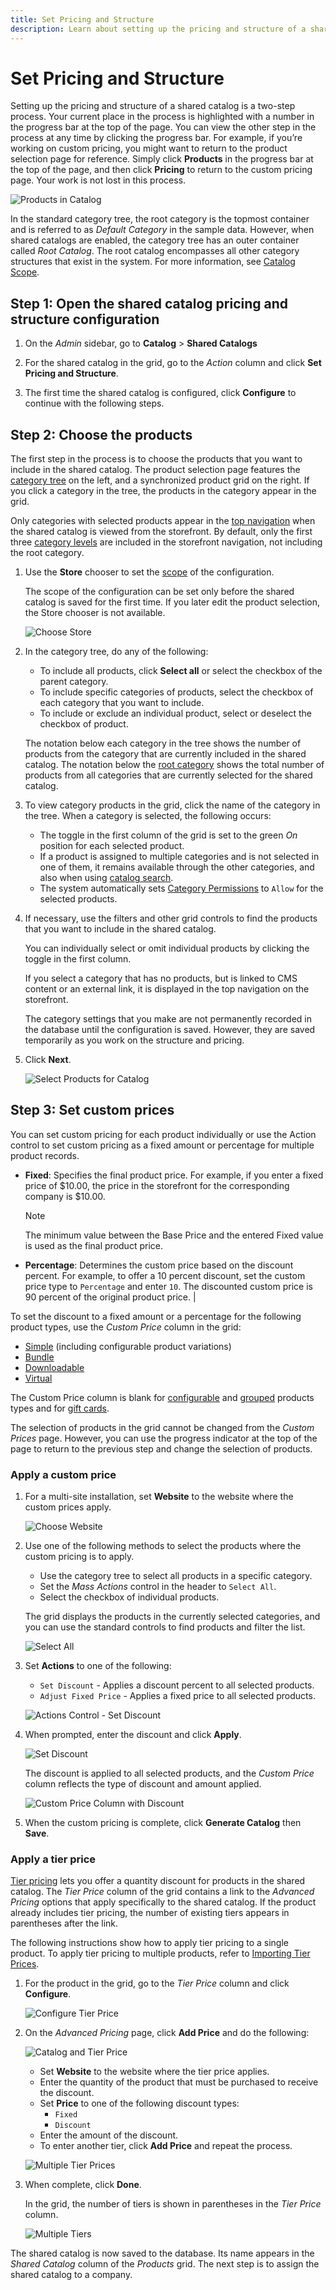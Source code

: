 ```yaml
---
title: Set Pricing and Structure
description: Learn about setting up the pricing and structure of a shared catalog.
---
```

# Set Pricing and Structure

Setting up the pricing and structure of a shared catalog is a two-step process. Your current place in the process is highlighted with a number in the progress bar at the top of the page. You can view the other step in the process at any time by clicking the progress bar. For example, if you’re working on custom pricing, you might want to return to the product selection page for reference. Simply click **Products** in the progress bar at the top of the page, and then click **Pricing** to return to the custom pricing page. Your work is not lost in this process.

![Products in Catalog](./assets/shared-catalog-products-workspace.png)<!-- zoom -->

In the standard category tree, the root category is the topmost container and is referred to as _Default Category_ in the sample data. However, when shared catalogs are enabled, the category tree has an outer container called _Root Catalog_. The root catalog encompasses all other category structures that exist in the system. For more information, see [Catalog Scope](https://docs.magento.com/user-guide/catalog/catalog-scope.html).

## Step 1: Open the shared catalog pricing and structure configuration

1. On the _Admin_ sidebar, go to **Catalog** > **Shared Catalogs**

1. For the shared catalog in the grid, go to the _Action_ column and click **Set Pricing and Structure**.

1. The first time the shared catalog is configured, click **Configure** to continue with the following steps.

## Step 2: Choose the products

The first step in the process is to choose the products that you want to include in the shared catalog. The product selection page features the [category tree](https://docs.magento.com/user-guide/catalog/category-create.html) on the left, and a synchronized product grid on the right. If you click a category in the tree, the products in the category appear in the grid.

Only categories with selected products appear in the [top navigation](https://docs.magento.com/user-guide/catalog/navigation-top.html) when the shared catalog is viewed from the storefront. By default, only the first three [category levels](https://docs.magento.com/user-guide/catalog/navigation-top.html) are included in the storefront navigation, not including the root category.

1. Use the **Store** chooser to set the [scope](https://docs.magento.com/user-guide/catalog/product-scope.html) of the configuration.

   The scope of the configuration can be set only before the shared catalog is saved for the first time. If you later edit the product selection, the Store chooser is not available.

   ![Choose Store](./assets/shared-catalog-products-scope.png)<!-- zoom -->

1. In the category tree, do any of the following:

   - To include all products, click **Select all** or select the checkbox of the parent category.
   - To include specific categories of products, select the checkbox of each category that you want to include.
   - To include or exclude an individual product, select or deselect the checkbox of product.

   The notation below each category in the tree shows the number of products from the category that are currently included in the shared catalog. The notation below the [root category](https://docs.magento.com/user-guide/catalog/category-root.html) shows the total number of products from all categories that are currently selected for the shared catalog.

1. To view category products in the grid, click the name of the category in the tree. When a category is selected, the following occurs:

   - The toggle in the first column of the grid is set to the green _On_ position for each selected product.
   - If a product is assigned to multiple categories and is not selected in one of them, it remains available through the other categories, and also when using [catalog search](https://docs.magento.com/user-guide/catalog/search.html).
   - The system automatically sets [Category Permissions](https://docs.magento.com/user-guide/catalog/category-permissions.html) to `Allow` for the selected products.

1. If necessary, use the filters and other grid controls to find the products that you want to include in the shared catalog.

   You can individually select or omit individual products by clicking the toggle in the first column.

   If you select a category that has no products, but is linked to CMS content or an external link, it is displayed in the top navigation on the storefront.

   The category settings that you make are not permanently recorded in the database until the configuration is saved. However, they are saved temporarily as you work on the structure and pricing.

1. Click **Next**.

   ![Select Products for Catalog](./assets/shared-catalog-select-products-step-1.png)<!-- zoom -->

## Step 3: Set custom prices

You can set custom pricing for each product individually or use the Action control to set custom pricing as a fixed amount or percentage for multiple product records.

- **Fixed**: Specifies the final product price. For example, if you enter a fixed price of $10.00, the price in the storefront for the corresponding company is $10.00. 

   >[!NOTE]
   >
   >The minimum value between the Base Price and the entered Fixed value is used as the final product price.

- **Percentage**: Determines the custom price based on the discount percent. For example, to offer a 10 percent discount, set the custom price type to `Percentage` and enter `10`. The discounted custom price is 90 percent of the original product price. |

To set the discount to a fixed amount or a percentage for the following product types, use the _Custom Price_ column in the grid:

- [Simple](https://docs.magento.com/user-guide/catalog/product-create-simple.html) (including configurable product variations)
- [Bundle](https://docs.magento.com/user-guide/catalog/product-create-bundle.html)
- [Downloadable](https://docs.magento.com/user-guide/catalog/product-create-downloadable.html)
- [Virtual](https://docs.magento.com/user-guide/catalog/product-create-virtual.html)

The Custom Price column is blank for [configurable](https://docs.magento.com/user-guide/catalog/product-create-configurable.html) and [grouped](https://docs.magento.com/user-guide/catalog/product-create-grouped.html) products types and for [gift cards](https://docs.magento.com/user-guide/catalog/product-gift-card.html).

The selection of products in the grid cannot be changed from the _Custom Prices_ page. However, you can use the progress indicator at the top of the page to return to the previous step and change the selection of products.

### Apply a custom price

1. For a multi-site installation, set **Website** to the website where the custom prices apply.

   ![Choose Website](./assets/shared-catalog-scope-pricing.png)<!-- zoom -->

1. Use one of the following methods to select the products where the custom pricing is to apply.

   - Use the category tree to select all products in a specific category.
   - Set the _Mass Actions_ control in the header to `Select All`.
   - Select the checkbox of individual products.

   The grid displays the products in the currently selected categories, and you can use the standard controls to find products and filter the list.

   ![Select All](./assets/shared-catalog-custom-pricing-mass-actions.png)<!-- zoom -->

1. Set **Actions** to one of the following:

   - `Set Discount` - Applies a discount percent to all selected products.
   - `Adjust Fixed Price` - Applies a fixed price to all selected products.

   ![Actions Control - Set Discount](./assets/shared-catalog-set-custom-prices-discount-action.png)<!-- zoom -->

1. When prompted, enter the discount and click **Apply**.

   ![Set Discount](./assets/shared-catalog-set-custom-prices-discount.png)<!-- zoom -->

   The discount is applied to all selected products, and the _Custom Price_ column reflects the type of discount and amount applied.

   ![Custom Price Column with Discount](./assets/shared-catalog-set-custom-prices-discount-applied.png)<!-- zoom -->

1. When the custom pricing is complete, click **Generate Catalog** then **Save**.

### Apply a tier price

[Tier pricing](https://docs.magento.com/user-guide/catalog/product-price-tier.html) lets you offer a quantity discount for products in the shared catalog. The _Tier Price_ column of the grid contains a link to the _Advanced Pricing_ options that apply specifically to the shared catalog. If the product already includes tier pricing, the number of existing tiers appears in parentheses after the link.

The following instructions show how to apply tier pricing to a single product. To apply tier pricing to multiple products, refer to [Importing Tier Prices](https://docs.magento.com/user-guide/system/data-import-price-tier.html).

1. For the product in the grid, go to the _Tier Price_ column and click **Configure**.

   ![Configure Tier Price](./assets/shared-catalog-tier-price-configure.png)<!-- zoom -->

1. On the _Advanced Pricing_ page, click **Add Price** and do the following:

   ![Catalog and Tier Price](./assets/shared-catalog-tier-price-configure-add-price.png)<!-- zoom -->

   - Set **Website** to the website where the tier price applies.
   - Enter the quantity of the product that must be purchased to receive the discount.
   - Set **Price** to one of the following discount types:
      - `Fixed`
      - `Discount`
   - Enter the amount of the discount.
   - To enter another tier, click **Add Price** and repeat the process.

   ![Multiple Tier Prices](./assets/shared-catalog-tier-price-configure-multiple-tiers.png)<!-- zoom -->

1. When complete, click **Done**.

   In the grid, the number of tiers is shown in parentheses in the _Tier Price_ column.

   ![Multiple Tiers](./assets/shared-catalog-tier-price-configure-parentheses.png)<!-- zoom -->

The shared catalog is now saved to the database. Its name appears in the _Shared Catalog_ column of the _Products_ grid. The next step is to assign the shared catalog to a company.
